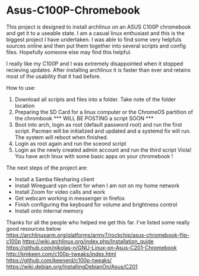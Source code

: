 # Asus-C100P-Chromebook
This project is designed to install archlinux on an ASUS C100P chromebook and get it to a useable state. I am a casual linux enthusiast and this is the biggest project I have undertaken. I was able to find some very helpfuls sources online and then put them together into several scripts and config files. Hopefully someone else may find this helpful.

I really like my C100P and I was extremely disappointed when it stopped recieving updates. After installing archlinux it is faster than ever and retains most of the usability that it had before.

How to use:
1) Download all scripts and files into a folder. Take note of the folder location
2) Preparing the SD Card for a linux computer or the ChromeOS partition of the chrombook *** WILL BE POSTING a script SOON ***
3) Boot into arch, login as root (default password root) and run the first script. Pacman will be initialized and updated and a systemd fix will run. The system will reboot when finished.
4) Login as root again and run the sceond script
5) Login as the newly created admin account and run the third script
Viola! You have arch linux with some basic apps on your chromebook !

The next steps of the project are:
- Install a Samba filesharing client
- Install Wireguard vpn client for when I am not on my home network
- Install Zoom for video calls and work
- Get webcam working in messenger in firefox
- Finish configuring the keyboard for volume and brightness control
- Install onto internal memory

Thanks for all the people who helped me get this far. I've listed some really good resources below
https://archlinuxarm.org/platforms/armv7/rockchip/asus-chromebook-flip-c100p
https://wiki.archlinux.org/index.php/Installation_guide
https://github.com/nikolas-n/GNU-Linux-on-Asus-C201-Chromebook
http://kmkeen.com/c100p-tweaks/index.html
https://github.com/keenerd/c100p-tweaks/
https://wiki.debian.org/InstallingDebianOn/Asus/C201
